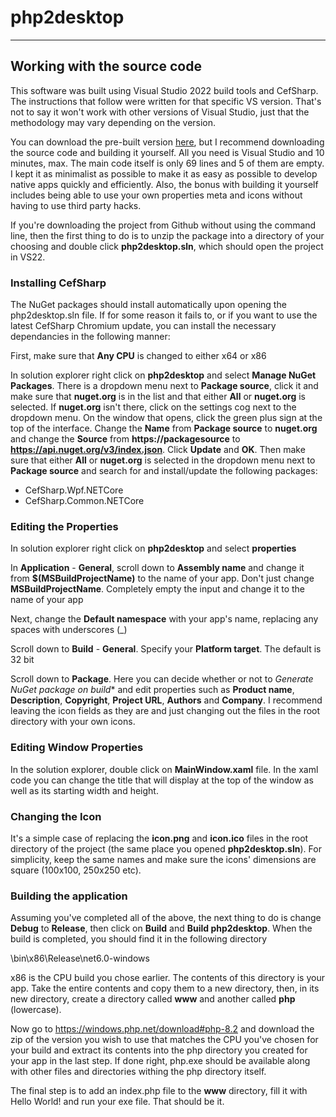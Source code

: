 # php2desktop

-----

## Working with the source code

This software was built using Visual Studio 2022 build tools and CefSharp. The instructions that follow were written for that specific VS version. That's not to say it won't work with other versions of Visual Studio, just that the methodology may vary depending on the version.

You can download the pre-built version [here](https://github.com/ozboware/php2desktop/releases/tag/v1.0.0), but I recommend downloading the source code and building it yourself. All you need is Visual Studio and 10 minutes, max. The main code itself is only 69 lines and 5 of them are empty. I kept it as minimalist as possible to make it as easy as possible to develop native apps quickly and efficiently. Also, the bonus with building it yourself includes being able to use your own properties meta and icons without having to use third party hacks.

If you're downloading the project from Github without using the command line, then the first thing to do is to unzip the package into a directory of your choosing and double click **php2desktop.sln**, which should open the project in VS22.

### Installing CefSharp

The NuGet packages should install automatically upon opening the php2desktop.sln file. If for some reason it fails to, or if you want to use the latest CefSharp Chromium update, you can install the necessary dependancies in the following manner:

First, make sure that **Any CPU** is changed to either x64 or x86

In solution explorer right click on **php2desktop** and select **Manage NuGet Packages**. There is a dropdown menu next to **Package source**, click it and make sure that **nuget.org** is in the list and that either **All** or **nuget.org** is selected. If **nuget.org** isn't there, click on the settings cog next to the dropdown menu. On the window that opens, click the green plus sign at the top of the interface. Change the **Name** from **Package source** to **nuget.org** and change the **Source** from **https://packagesource** to **https://api.nuget.org/v3/index.json**. Click **Update** and **OK**. Then make sure that either **All** or **nuget.org** is selected in the dropdown menu next to **Package source** and search for and install/update the following packages:

- CefSharp.Wpf.NETCore
- CefSharp.Common.NETCore

### Editing the Properties

In solution explorer right click on **php2desktop** and select **properties**

In **Application** - **General**, scroll down to **Assembly name** and change it from **$(MSBuildProjectName)** to the name of your app. Don't just change **MSBuildProjectName**. Completely empty the input and change it to the name of your app

Next, change the **Default namespace** with your app's name, replacing any spaces with underscores (_)

Scroll down to **Build** - **General**. Specify your **Platform target**. The default is 32 bit

Scroll down to **Package**. Here you can decide whether or not to *Generate NuGet package on build** and edit properties such as **Product name**, **Description**, **Copyright**, **Project URL**, **Authors** and **Company**. I recommend leaving the icon fields as they are and just changing out the files in the root directory with your own icons.

### Editing Window Properties

In the solution explorer, double click on **MainWindow.xaml** file. In the xaml code you can change the title that will display at the top of the window as well as its starting width and height.

### Changing the Icon
It's a simple case of replacing the **icon.png** and **icon.ico** files in the root directory of the project (the same place you opened **php2desktop.sln**). For simplicity, keep the same names and make sure the icons' dimensions are square (100x100, 250x250 etc).

### Building the application

Assuming you've completed all of the above, the next thing to do is change **Debug** to **Release**, then click on **Build** and **Build php2desktop**. When the build is completed, you should find it in the following directory

\bin\x86\Release\net6.0-windows

x86 is the CPU build you chose earlier. The contents of this directory is your app. Take the entire contents and copy them to a new directory, then, in its new directory, create a directory called **www** and another called **php** (lowercase).

Now go to https://windows.php.net/download#php-8.2 and download the zip of the version you wish to use that matches the CPU you've chosen for your build and extract its contents into the php directory you created for your app in the last step. If done right, php.exe should be available along with other files and directories withing the php directory itself.

The final step is to add an index.php file to the **www** directory, fill it with Hello World! and run your exe file. That should be it.
